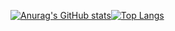 [![Anurag's GitHub stats](https://github-readme-stats.vercel.app/api?username=fantasy-lotus&count_private=true&show_icons=true&theme=radical)](https://github.com/anuraghazra/github-readme-stats)[![Top Langs](https://github-readme-stats.vercel.app/api/top-langs/?username=fantasy-lotus&hide=HTML&layout=compact)](https://github.com/anuraghazra/github-readme-stats)
